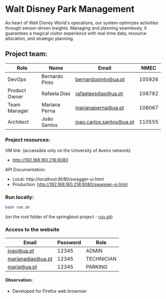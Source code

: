 # Walt Disney Park Management

As heart of Walt Disney World's operations, our system optimizes activities through sensor-driven insights. Managing and planning seamlessly, it guarantees a magical visitor experience with real-time data, resource allocation, and strategic planning.


## Project team:

| Role          | Nome           | **Email**                | NMEC   |
| ------------- |----------------|--------------------------|--------|
| DevOps        | Bernardo Pinto | bernardopinto@ua.pt      | 105926 |
| Product Owner | Rafaela Dias   | rafaelaesdias@ua.pt      | 108782 |
| Team Manager  | Mariana Perna  | marianaperna@ua.pt       | 108067 |
| Architect     | João Santos    | joao.carlos.santos@ua.pt | 110555 |

### Project resources:

VM link: (accessible only on the University of Aveiro network)
- http://192.168.160.218:8080

API Documentation: 
- Local: http://localhost:8080/swagger-ui.html
- Production: http://192.168.160.218:8080/swagger-ui.html


### Run locally:

```bash
bash run.sh
```

(on the root folder of the springboot project - [run.sh](WaltDisneyManagement/run.sh))



### Access to the website

| Email           | Password | Role       |
|-----------------|----------|------------|
| joao@ua.pt      | 12345    | ADMIN      |
| marianadias@ua.pt| 12345    | TECHNICIAN |
| maria@ua.pt | 12345    | PARKING    |

#### Observation:
- Developed for Firefox web brownser